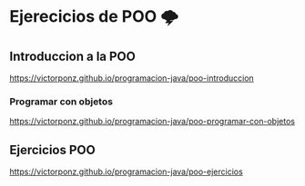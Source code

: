 # Ejerecicios de POO 🌩️


## Introduccion a la POO
https://victorponz.github.io/programacion-java/poo-introduccion

### Programar con objetos
https://victorponz.github.io/programacion-java/poo-programar-con-objetos

## Ejercicios POO
https://victorponz.github.io/programacion-java/poo-ejercicios
